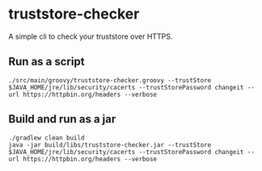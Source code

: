 # truststore-checker

A simple cli to check your truststore over HTTPS.

## Run as a script

`./src/main/groovy/truststore-checker.groovy --trustStore $JAVA_HOME/jre/lib/security/cacerts --trustStorePassword changeit --url https://httpbin.org/headers --verbose`

## Build and run as a jar

`./gradlew clean build`  
`java -jar build/libs/truststore-checker.jar --trustStore $JAVA_HOME/jre/lib/security/cacerts --trustStorePassword changeit --url https://httpbin.org/headers --verbose`
